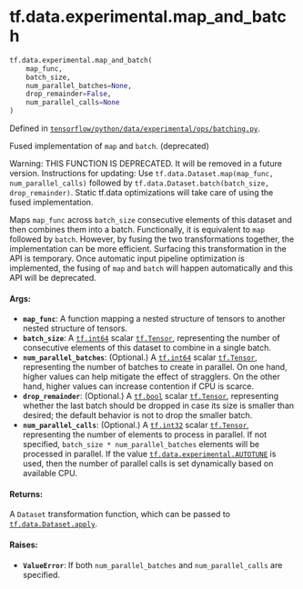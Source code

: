 <div itemscope itemtype="http://developers.google.com/ReferenceObject">
<meta itemprop="name" content="tf.data.experimental.map_and_batch" />
<meta itemprop="path" content="Stable" />
</div>

# tf.data.experimental.map_and_batch

``` python
tf.data.experimental.map_and_batch(
    map_func,
    batch_size,
    num_parallel_batches=None,
    drop_remainder=False,
    num_parallel_calls=None
)
```



Defined in [`tensorflow/python/data/experimental/ops/batching.py`](/code/stable/tensorflow/python/data/experimental/ops/batching.py).

Fused implementation of `map` and `batch`. (deprecated)

Warning: THIS FUNCTION IS DEPRECATED. It will be removed in a future version.
Instructions for updating:
Use `tf.data.Dataset.map(map_func, num_parallel_calls)` followed by `tf.data.Dataset.batch(batch_size, drop_remainder)`. Static tf.data optimizations will take care of using the fused implementation.

Maps `map_func` across `batch_size` consecutive elements of this dataset
and then combines them into a batch. Functionally, it is equivalent to `map`
followed by `batch`. However, by fusing the two transformations together, the
implementation can be more efficient. Surfacing this transformation in the API
is temporary. Once automatic input pipeline optimization is implemented,
the fusing of `map` and `batch` will happen automatically and this API will be
deprecated.

#### Args:

* <b>`map_func`</b>: A function mapping a nested structure of tensors to another
    nested structure of tensors.
* <b>`batch_size`</b>: A <a href="../../../tf/dtypes.md#int64"><code>tf.int64</code></a> scalar <a href="../../../tf/Tensor.md"><code>tf.Tensor</code></a>, representing the number of
    consecutive elements of this dataset to combine in a single batch.
* <b>`num_parallel_batches`</b>: (Optional.) A <a href="../../../tf/dtypes.md#int64"><code>tf.int64</code></a> scalar <a href="../../../tf/Tensor.md"><code>tf.Tensor</code></a>,
    representing the number of batches to create in parallel. On one hand,
    higher values can help mitigate the effect of stragglers. On the other
    hand, higher values can increase contention if CPU is scarce.
* <b>`drop_remainder`</b>: (Optional.) A <a href="../../../tf/dtypes.md#bool"><code>tf.bool</code></a> scalar <a href="../../../tf/Tensor.md"><code>tf.Tensor</code></a>, representing
    whether the last batch should be dropped in case its size is smaller than
    desired; the default behavior is not to drop the smaller batch.
* <b>`num_parallel_calls`</b>: (Optional.) A <a href="../../../tf/dtypes.md#int32"><code>tf.int32</code></a> scalar <a href="../../../tf/Tensor.md"><code>tf.Tensor</code></a>,
    representing the number of elements to process in parallel. If not
    specified, `batch_size * num_parallel_batches` elements will be processed
    in parallel. If the value <a href="../../../tf/data/experimental.md#AUTOTUNE"><code>tf.data.experimental.AUTOTUNE</code></a> is used, then
    the number of parallel calls is set dynamically based on available CPU.


#### Returns:

A `Dataset` transformation function, which can be passed to
<a href="../../../tf/data/Dataset.md#apply"><code>tf.data.Dataset.apply</code></a>.


#### Raises:

* <b>`ValueError`</b>: If both `num_parallel_batches` and `num_parallel_calls` are
    specified.